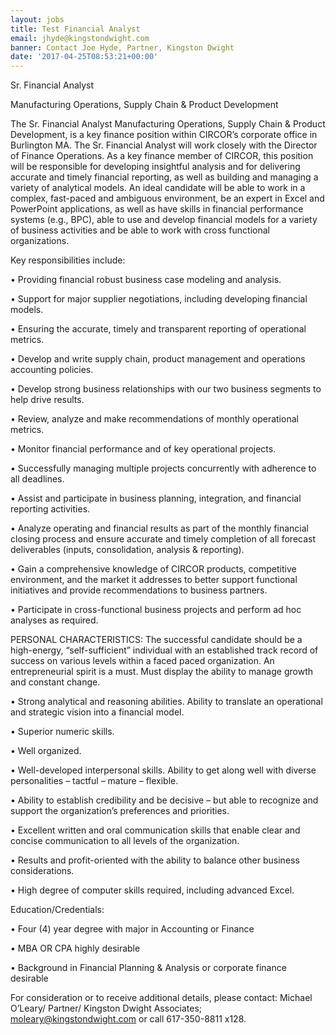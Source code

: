 ```yaml
---
layout: jobs
title: Test Financial Analyst
email: jhyde@kingstondwight.com
banner: Contact Joe Hyde, Partner, Kingston Dwight
date: '2017-04-25T08:53:21+00:00'
---
```



Sr. Financial Analyst

Manufacturing Operations, Supply Chain & Product Development

The Sr. Financial Analyst Manufacturing Operations, Supply Chain & Product Development, is a key finance position within CIRCOR’s corporate office in Burlington MA.  The Sr. Financial Analyst will work closely with the Director of Finance Operations.  As a key finance member of CIRCOR, this position will be responsible for developing insightful analysis and for delivering accurate and timely financial reporting, as well as building and managing a variety of analytical models.  An ideal candidate will be able to work in a complex, fast-paced and ambiguous environment, be an expert in Excel and PowerPoint applications, as well as have skills in financial performance systems (e.g., BPC), able to use and develop financial models for a variety of business activities and be able to work with cross functional organizations.

Key responsibilities include:

•	Providing financial robust business case modeling and analysis.

•	Support for major supplier negotiations, including developing financial models.

•	Ensuring the accurate, timely and transparent reporting of operational metrics.

•	Develop and write supply chain, product management and operations accounting policies.

•	Develop strong business relationships with our two business segments to help drive results.

•	Review, analyze and make recommendations of monthly operational metrics.

•	Monitor financial performance and of key operational projects.

•	Successfully managing multiple projects concurrently with adherence to all deadlines.

•	Assist and participate in business planning, integration, and financial reporting activities.

•	Analyze operating and financial results as part of the monthly financial closing process and ensure accurate and timely completion of all forecast deliverables (inputs, consolidation, analysis & reporting).

•	Gain a comprehensive knowledge of CIRCOR products, competitive environment, and the market it addresses to better support functional initiatives and provide recommendations to business partners.

•	Participate in cross-functional business projects and perform ad hoc analyses as required.

PERSONAL CHARACTERISTICS: The successful candidate should be a high-energy, “self-sufficient” individual with an established track record of success on various levels within a faced paced organization. An entrepreneurial spirit is a must. Must display the ability to manage growth and constant change.

•	Strong analytical and reasoning abilities. Ability to translate an operational and strategic vision into a financial model.

•	Superior numeric skills.

•	Well organized.

•	Well-developed interpersonal skills. Ability to get along well with diverse personalities – tactful – mature – flexible.

•	Ability to establish credibility and be decisive – but able to recognize and support the organization’s preferences and priorities.

•	Excellent written and oral communication skills that enable clear and concise communication to all levels of the organization.

•	Results and profit-oriented with the ability to balance other business considerations.

•	High degree of computer skills required, including advanced Excel.

Education/Credentials:

•	Four (4) year degree with major in Accounting or Finance

•	MBA OR CPA highly desirable

•	Background in Financial Planning & Analysis or corporate finance desirable

For consideration or to receive additional details, please contact:  Michael O’Leary/ Partner/ Kingston Dwight Associates; moleary@kingstondwight.com or call 617-350-8811 x128.